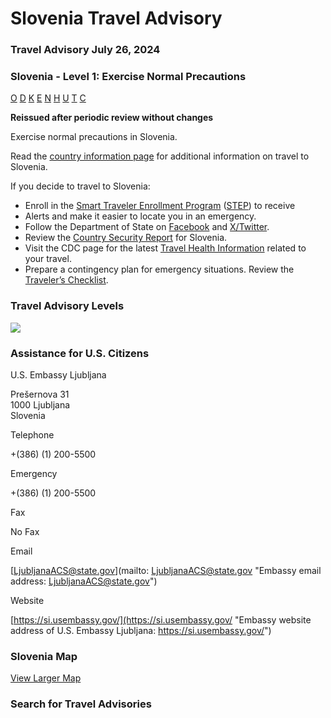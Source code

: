 # Slovenia Travel Advisory

### Travel Advisory July 26, 2024

### Slovenia - Level 1: Exercise Normal Precautions

[O](javascript:void(0); "Tool Tip: Other")
[D](javascript:void(0); "Tool Tip: Wrongful Detention")
[K](javascript:void(0); "Tool Tip: Kidnap and Hostage")
[E](javascript:void(0); "Tool Tip: Event")
[N](javascript:void(0); "Tool Tip: Disaster")
[H](javascript:void(0); "Tool Tip: Health")
[U](javascript:void(0); "Tool Tip: Civil Unrest")
[T](javascript:void(0); "Tool Tip: Terrorism")
[C](javascript:void(0); "Tool Tip: Crimes")

**Reissued after periodic review without changes**

Exercise normal precautions in Slovenia.

Read the [country information page](https://travel.state.gov/content/travel/en/international-travel/International-Travel-Country-Information-Pages/Slovenia.html) for additional information on travel to Slovenia.

If you decide to travel to Slovenia:

* Enroll in the [Smart Traveler Enrollment Program](https://step.state.gov/step/) ([STEP](https://step.state.gov/step/)) to receive
* Alerts and make it easier to locate you in an emergency.
* Follow the Department of State on [Facebook](http://www.facebook.com/travelgov) and [X/Twitter](http://www.twitter.com/travelgov).
* Review the [Country Security Report](https://www.osac.gov/Country/Slovenia/Detail) for Slovenia.
* Visit the CDC page for the latest [Travel Health Information](https://wwwnc.cdc.gov/travel/destinations/list) related to your travel.
* Prepare a contingency plan for emergency situations. Review the [Traveler’s Checklist](https://travel.state.gov/content/travel/en/international-travel/before-you-go/travelers-checklist.html).

### Travel Advisory Levels

[![](/content/dam/NEWTravelAssets/images/travel-levelv1.svg)](/content/travel/en/international-travel/before-you-go/about-our-new-products.html "Travel Advisory Levels")

### Assistance for U.S. Citizens

U.S. Embassy Ljubljana

Prešernova 31  
1000 Ljubljana  
Slovenia

Telephone

+(386) (1) 200-5500

Emergency

+(386) (1) 200-5500

Fax

No Fax

Email

[LjubljanaACS@state.gov](mailto: LjubljanaACS@state.gov "Embassy email address: LjubljanaACS@state.gov")

Website

[https://si.usembassy.gov/](https://si.usembassy.gov/ "Embassy website address of U.S. Embassy Ljubljana: https://si.usembassy.gov/")

### Slovenia Map

[View Larger Map](https://travelmaps.state.gov/TSGMap/?extent=10.757270765,44.520699037,18.77183118,47.428571213 "Map of Slovenia")



### Search for Travel Advisories